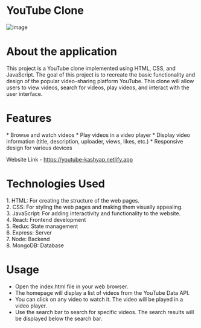 # YouTube Clone

![image](https://github.com/skashyap9934/youtube/assets/119413052/90395921-1c40-4401-acec-f35097658fa5)

<h1>About the application</h1>
This project is a YouTube clone implemented using HTML, CSS, and JavaScript. The goal of this project is to recreate the basic functionality and design of the popular video-sharing platform YouTube. This clone will allow users to view videos, search for videos, play videos, and interact with the user interface.

<h1>Features</h1>
* Browse and watch videos
* Play videos in a video player
* Display video information (title, description, uploader, views, likes, etc.)
* Responsive design for various devices

Website Link - https://youtube-kashyap.netlify.app

<h1>Technologies Used</h1>
1. HTML: For creating the structure of the web pages. <br />
2. CSS: For styling the web pages and making them visually appealing. <br />
3. JavaScript: For adding interactivity and functionality to the website. <br />
4. React: Frontend development <br />
5. Redux: State management <br />
6. Express: Server <br />
7. Node: Backend <br />
8. MongoDB: Database

<h1>Usage</h1>

* Open the index.html file in your web browser.
* The homepage will display a list of videos from the YouTube Data API.
* You can click on any video to watch it. The video will be played in a video player.
* Use the search bar to search for specific videos. The search results will be displayed below the search bar.

